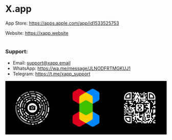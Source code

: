 # X.app

App Store: https://apps.apple.com/app/id1533525753

Website: https://xapp.website

#

### Support:
- Email: support@xapp.email
- WhatsApp: https://wa.me/message/JLNODFRTMGKUJ1
- Telegram: https://t.me/xapp_support

[![X.app](https://github.com/xapp/.github/blob/main/profile/banner.png)](https://xapp.website)
